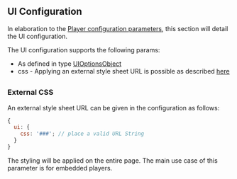 ## UI Configuration

In elaboration to the [Player configuration parameters](https://github.com/kaltura/kaltura-player-js/blob/master/docs/configuration.md), this section will detail the UI configuration.

The UI configuration supports the following params:

- As defined in type [UIOptionsObject](./docs/configuration.md)
- css - Applying an external style sheet URL is possible as described [here](#ExternalCSS)

##

### <a name="ExternalCSS"></a>External CSS

An external style sheet URL can be given in the configuration as follows:

```js
{
  ui: {
    css: '###'; // place a valid URL String
  }
}
```

The styling will be applied on the entire page.
The main use case of this parameter is for embedded players.

##
